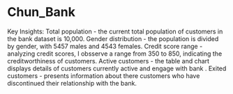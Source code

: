# Chun_Bank
Key Insights:
Total population - the current total population of customers in the bank dataset is 10,000.
Gender distribution - the population is divided by gender, with 5457 males and 4543 females.
Credit score range - analyzing credit scores, I obsserve a range from 350 to 850, indicating the creditworthiness of customers.
Active customers - the table and chart displays details of customers currently active and engage with bank .
Exited customers - presents information about there customers who have discontinued their relationship with the bank.
